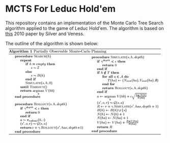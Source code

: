 # MCTS For Leduc Hold'em

This repository contains an implementation of the Monte Carlo Tree Search 
algorithm applied to the game of Leduc Hold'em.
The algorithm is based on [this](https://papers.nips.cc/paper/4031-monte-carlo-planning-in-large-pomdps.pdf) 
2010 paper by Silver and Veness.

The outline of the algorithm is shown below:
![Algorithm](./algorithm.png)